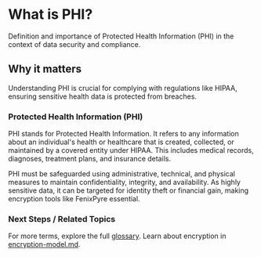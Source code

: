 # What is PHI?

Definition and importance of Protected Health Information (PHI) in the context of data security and compliance.


## Why it matters
Understanding PHI is crucial for complying with regulations like HIPAA, ensuring sensitive health data is protected from breaches.

### Protected Health Information (PHI)
PHI stands for Protected Health Information. It refers to any information about an individual's health or healthcare that is created, collected, or maintained by a covered entity under HIPAA. This includes medical records, diagnoses, treatment plans, and insurance details.

PHI must be safeguarded using administrative, technical, and physical measures to maintain confidentiality, integrity, and availability. As highly sensitive data, it can be targeted for identity theft or financial gain, making encryption tools like FenixPyre essential.

### Next Steps / Related Topics
For more terms, explore the full [glossary](../11-references-&-glossary/index.md). Learn about encryption in [encryption-model.md](../02-core-concepts/encryption-model.md).